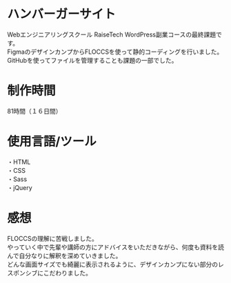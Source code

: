 #  ハンバーガーサイト
Webエンジニアリングスクール RaiseTech WordPress副業コースの最終課題です。  
FigmaのデザインカンプからFLOCCSを使って静的コーディングを行いました。
GitHubを使ってファイルを管理することも課題の一部でした。

# 制作時間
81時間（１６日間）

# 使用言語/ツール
・HTML  
・CSS  
・Sass  
・jQuery

# 感想
FLOCCSの理解に苦戦しました。  
やっていく中で先輩や講師の方にアドバイスをいただきながら、何度も資料を読んで自分なりに解釈を深めていきました。  
どんな画面サイズでも綺麗に表示されるように、デザインカンプにない部分のレスポンシブにこだわりました。
